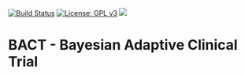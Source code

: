 [![Build Status](https://travis-ci.org/thevaachandereng/BACT.svg?branch=master)](https://travis-ci.org/thevaachandereng/BACT)
 [![License: GPL v3](https://img.shields.io/badge/License-GPL%20v3-blue.svg)](https://www.gnu.org/licenses/gpl-3.0)
 [![](https://cranlogs.r-pkg.org/badges/BACT)](https://cran.r-project.org/package=BACT)
 


# BACT - Bayesian Adaptive Clinical Trial
